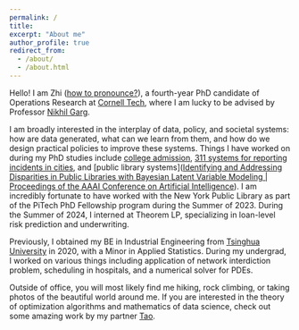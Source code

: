 ```yaml
---
permalink: /
title:
excerpt: "About me"
author_profile: true
redirect_from: 
  - /about/
  - /about.html
---
```


Hello! I am Zhi ([how to pronounce?](https://en.wiktionary.org/wiki/zhì)), a fourth-year PhD candidate of Operations Research at [Cornell Tech](https://www.tech.cornell.edu/), where I am lucky to be advised by Professor [Nikhil Garg](https://gargnikhil.com/). 



I am broadly interested in the interplay of data, policy, and societal systems: how are data generated, what can we learn from them, and how do we design practical policies to improve these systems. Things I have worked on during my PhD studies include [college admission](https://arxiv.org/abs/2107.08922), [311 systems for reporting incidents in cities](https://arxiv.org/abs/2204.08620), and [public library systems]([Identifying and Addressing Disparities in Public Libraries with Bayesian Latent Variable Modeling | Proceedings of the AAAI Conference on Artificial Intelligence](https://ojs.aaai.org/index.php/AAAI/article/view/30231)). I am incredibly fortunate to have worked with the New York Public Library as part of the PiTech PhD Fellowship program during the Summer of 2023. During the Summer of 2024, I interned at Theorem LP, specializing in loan-level risk prediction and underwriting.



Previously, I obtained my BE in Industrial Engineering from [Tsinghua University](https://www.ie.tsinghua.edu.cn/eng/) in 2020, with a Minor in Applied Statistics. During my undergrad, I worked on various things including application of network interdiction problem, scheduling in hospitals, and a numerical solver for PDEs.



Outside of office, you will most likely find me hiking, rock climbing, or taking photos of the beautiful world around me. If you are interested in the theory of optimization algorithms and mathematics of data science, check out some amazing work by my partner [Tao](https://taotolojiang.github.io/).
